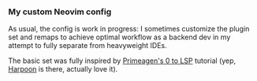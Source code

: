 ### My custom Neovim config

As usual, the config is work in progress: I sometimes customize the plugin set and remaps to achieve
optimal workflow as a backend dev in my attempt to fully separate from heavyweight IDEs.

The basic set was fully inspired by [Primeagen's 0 to LSP](https://www.youtube.com/watch?v=w7i4amO_zaE) tutorial
(yep, [Harpoon](https://github.com/ThePrimeagen/harpoon) is there, actually love it).
